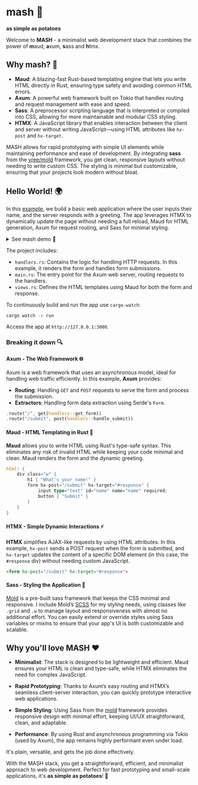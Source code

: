 # mash 🥔

**as simple as potatoes**

Welcome to **MASH** - a minimalist web development stack that combines the power of **m**aud, **a**xum, **s**ass and **h**tmx.

## Why mash? 🤔

- **Maud**: A blazing-fast Rust-based templating engine that lets you write HTML directly in Rust, ensuring type safety and avoiding common HTML errors.
- **Axum**: A powerful web framework built on Tokio that handles routing and request management with ease and speed.
- **Sass**: A preprocessor scripting language that is interpreted or compiled into CSS, allowing for more maintainable and modular CSS styling.
- **HTMX**: A JavaScript library that enables interaction between the client and server without writing JavaScript—using HTML attributes like `hx-post` and `hx-target`.

MASH allows for rapid prototyping with simple UI elements while maintaining performance and ease of development. By integrating **sass** from the [yree/mold](https://github.com/yree/mold) framework, you get clean, responsive layouts without needing to write custom CSS. The styling is minimal but customizable, ensuring that your projects look modern without bloat.

## Hello World! 🌍

In this [example](https://github.com/8hantanu/mash), we build a basic web application where the user inputs their name, and the server responds with a greeting. The app leverages HTMX to dynamically update the page without needing a full reload, Maud for HTML generation, Axum for request routing, and Sass for minimal styling.

<details>
<summary>See mash demo 🥔</summary>
<hr>
<iframe src="https://mash.fly.dev" title="A mash demo 🥔" height="200ch"></iframe>
</details>

The project includes:
- `handlers.rs`: Contains the logic for handling HTTP requests. In this example, it renders the form and handles form submissions.
- `main.rs`: The entry point for the Axum web server, routing requests to the handlers.
- `views.rs`: Defines the HTML templates using Maud for both the form and response.

To continuously build and run the app use `cargo-watch`:

```bash
cargo watch -x run
```

Access the app at `http://127.0.0.1:3000`.

### Breaking it down 🔍

#### **Axum** - The Web Framework 🌐
Axum is a web framework that uses an asynchronous model, ideal for handling web traffic efficiently. In this example, **Axum** provides:
- **Routing**: Handling `GET` and `POST` requests to serve the form and process the submission.
- **Extractors**: Handling form data extraction using Serde's `Form`.

```rust
.route("/", get(handlers::get_form))
.route("/submit", post(handlers::handle_submit))
```

#### **Maud** - HTML Templating in Rust 🦀
**Maud** allows you to write HTML using Rust's type-safe syntax. This eliminates any risk of invalid HTML while keeping your code minimal and clean. Maud renders the form and the dynamic greeting.

```rust
html! {
    div class="w" {
        h1 { "What's your name!" }
        form hx-post="/submit" hx-target="#response" {
            input type="text" id="name" name="name" required;
            button { "Submit" }
        }
    }
}
```

#### **HTMX** - Simple Dynamic Interactions ⚡
**HTMX** simplifies AJAX-like requests by using HTML attributes. In this example, `hx-post` sends a POST request when the form is submitted, and `hx-target` updates the content of a specific DOM element (in this case, the `#response` div) without needing custom JavaScript.

```html
<form hx-post="/submit" hx-target="#response">
```

#### **Sass** - Styling the Application 🎨
[Mold](https://yree.io/mold) is a pre-built sass framework that keeps the CSS minimal and responsive. I include Mold’s [SCSS](https://github.com/yree/mold/blob/master/_sass/mold.scss) for my styling needs, using classes like `.grid` and `.w` to manage layout and responsiveness with almost no additional effort. You can easily extend or override styles using Sass variables or mixins to ensure that your app's UI is both customizable and scalable.

## Why you'll love MASH ❤️

- **Minimalist**: The stack is designed to be lightweight and efficient. Maud ensures your HTML is clean and type-safe, while HTMX eliminates the need for complex JavaScript.

- **Rapid Prototyping**: Thanks to Axum’s easy routing and HTMX’s seamless client-server interaction, you can quickly prototype interactive web applications.

- **Simple Styling**: Using Sass from the [mold](https://yree.io/mold) framework provides responsive design with minimal effort, keeping UI/UX straightforward, clean, and adaptable.

- **Performance**: By using Rust and asynchronous programming via Tokio (used by Axum), the app remains highly performant even under load.

It's plain, versatile, and gets the job done effectively.

With the MASH stack, you get a straightforward, efficient, and minimalist approach to web development. Perfect for fast prototyping and small-scale applications, it's **as simple as potatoes**! 🥔
